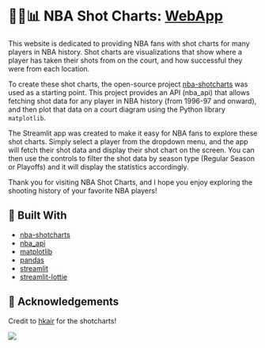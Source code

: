 # 🏀➕📊 NBA Shot Charts: [WebApp](https://bensellnow-nba-shot-charts-welcome-3gzoaf.streamlit.app/)

This website is dedicated to providing NBA fans with shot charts for many players in NBA history. Shot charts are visualizations that show where a player has taken their shots from on the court, and how successful they were from each location.

To create these shot charts, the open-source project [nba-shotcharts](https://github.com/hkair/nba-shotcharts) was used as a starting point. This project provides an API (nba_api) that allows fetching shot data for any player in NBA history (from 1996-97 and onward), and then plot that data on a court diagram using the Python library `matplotlib`.

The Streamlit app was created to make it easy for NBA fans to explore these shot charts. Simply select a player from the dropdown menu, and the app will fetch their shot data and display their shot chart on the screen. You can then use the controls to filter the shot data by season type (Regular Season or Playoffs) and it will display the statistics accordingly.

Thank you for visiting NBA Shot Charts, and I hope you enjoy exploring the shooting history of your favorite NBA players!

## 🧰 Built With
* [nba-shotcharts](https://github.com/hkair/nba-shotcharts)
* [nba_api](https://github.com/swar/nba_api)
* [matplotlib](https://github.com/matplotlib/matplotlib)
* [pandas](https://github.com/pandas-dev/pandas)
* [streamlit](https://github.com/streamlit/streamlit)
* [streamlit-lottie](https://github.com/whitphx/streamlit-lottie)

## 👏 Acknowledgements
Credit to [hkair](https://github.com/hkair) for the shotcharts!

![](https://media.giphy.com/media/eqWdbfp9VGD4gwQrIK/giphy.gif)
